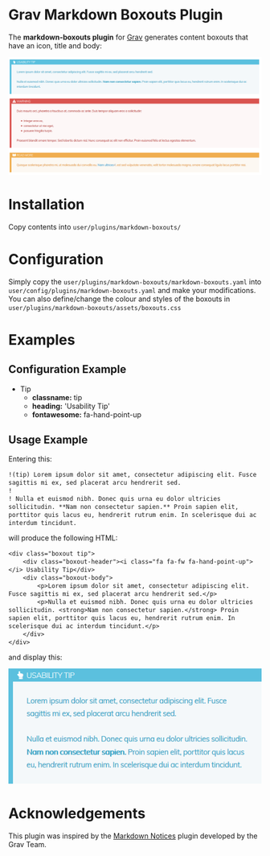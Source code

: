 # Grav Markdown Boxouts Plugin

The **markdown-boxouts plugin** for [Grav](http://github.com/getgrav/grav) generates content boxouts that have an icon, title and body:

![](assets/screenshot.png)

# Installation

Copy contents into `user/plugins/markdown-boxouts/`

# Configuration

Simply copy the `user/plugins/markdown-boxouts/markdown-boxouts.yaml` into `user/config/plugins/markdown-boxouts.yaml` and make your modifications. You can also define/change the colour and styles of the boxouts in `user/plugins/markdown-boxouts/assets/boxouts.css`

# Examples

## Configuration Example

* Tip
	* **classname:** tip
	* **heading:** 'Usability Tip'
    * **fontawesome:** fa-hand-point-up

## Usage Example

Entering this:

```
!(tip) Lorem ipsum dolor sit amet, consectetur adipiscing elit. Fusce sagittis mi ex, sed placerat arcu hendrerit sed.
! 
! Nulla et euismod nibh. Donec quis urna eu dolor ultricies sollicitudin. **Nam non consectetur sapien.** Proin sapien elit, porttitor quis lacus eu, hendrerit rutrum enim. In scelerisque dui ac interdum tincidunt.
```

will produce the following HTML:

```
<div class="boxout tip">
    <div class="boxout-header"><i class="fa fa-fw fa-hand-point-up"></i> Usability Tip</div>
    <div class="boxout-body">
        <p>Lorem ipsum dolor sit amet, consectetur adipiscing elit. Fusce sagittis mi ex, sed placerat arcu hendrerit sed.</p>
        <p>Nulla et euismod nibh. Donec quis urna eu dolor ultricies sollicitudin. <strong>Nam non consectetur sapien.</strong> Proin sapien elit, porttitor quis lacus eu, hendrerit rutrum enim. In scelerisque dui ac interdum tincidunt.</p>
    </div>
</div>
```

and display this:

![](assets/tip-example.png)

# Acknowledgements

This plugin was inspired by the [Markdown Notices](https://github.com/getgrav/grav-plugin-markdown-notices) plugin developed by the Grav Team.